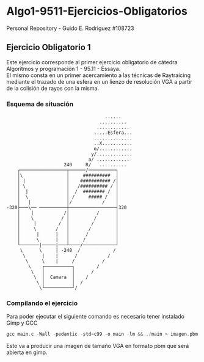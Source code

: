 # Algo1-9511-Ejercicios-Obligatorios
 Personal Repository - Guido E. Rodriguez #108723

## Ejercicio Obligatorio 1

Este ejercicio corresponde al primer ejercicio obligatorio de cátedra Algoritmos y programación 1 - 95.11 - Essaya.  
El mismo consta en un primer acercamiento a las técnicas de Raytraicing mediante el trazado de una esfera en un lienzo de resolución VGA a partir de la colisión de rayos con la misma.

### Esquema de situación

                                        ......
                                      ..........
                                     ............
                                    .....Esfera...
                                    ..............
                                    ..X...........
                                    o/............
                                   y/.............
                                  a/ ............
                         240     R/   ..........
        ┌─────────────────┬──────/──────────┐
        │\                │     ##########  │
        │ |               │    ########### /│
        │ \               │   /########## / │
        │  |              │  /  ######## /  │
        │  \              │ /     ##### /   │
        │   |             │/           /    │
    -320├───\── ──────────┼─────────────────┤320
        │    |           /│          /      │
        │    \          / │         /       │
        │     |        /  │        /        │
        │     \       /   │       /         │
        │      |      |   │      /          │
        │      \      |   │     /           │
        └───────|─────|───┴────/────────────┘
         \      \     | -240  /            /
          \      |    |      /           /
           \     \    |     /          /
            \    ┌──────────┐        /
             \   │          │      /
              \  │  Camara  │    /
               \ │          │  /
                \└──────────┘/
### Compilando el ejercicio

Para poder ejecutar el siguiente comando es necesario tener instalado Gimp y GCC

``` c 
gcc main.c -Wall -pedantic -std=c99 -o main -lm && ./main > imagen.pbm && gimp imagen.pbm
 ```

Esto va a producir una imagen de tamaño VGA en formato pbm que será abierta en gimp.